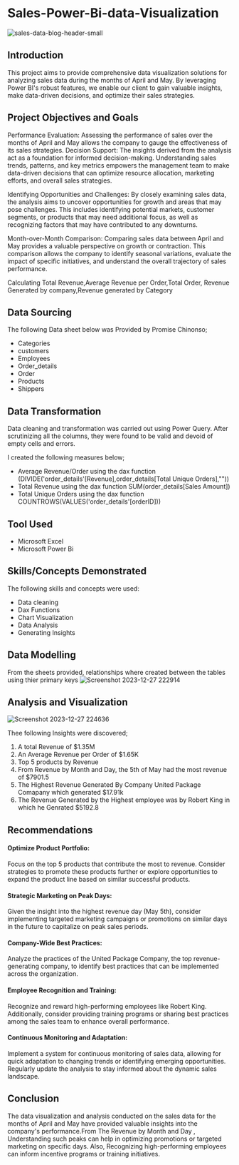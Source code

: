 # Sales-Power-Bi-data-Visualization

![sales-data-blog-header-small](https://github.com/corleonethe3rd/Sales-Power-Bi-data-Visualization/assets/73728752/6c0333f3-0083-4a5e-8933-41f52d2d4e6e)


## Introduction

This project aims to provide comprehensive data visualization solutions for analyzing sales data during the months of April and May. By leveraging Power BI's robust features, we enable our client to gain valuable insights, make data-driven decisions, and optimize their sales strategies.

## Project Objectives and Goals
Performance Evaluation: Assessing the performance of sales over the months of April and May allows the company to gauge the effectiveness of its sales strategies.
Decision Support: The insights derived from the analysis act as a foundation for informed decision-making. Understanding sales trends, patterns, and key metrics empowers the management team to make data-driven decisions that can optimize resource allocation, marketing efforts, and overall sales strategies.

Identifying Opportunities and Challenges: By closely examining sales data, the analysis aims to uncover opportunities for growth and areas that may pose challenges. This includes identifying potential markets, customer segments, or products that may need additional focus, as well as recognizing factors that may have contributed to any downturns.

Month-over-Month Comparison: Comparing sales data between April and May provides a valuable perspective on growth or contraction. This comparison allows the company to identify seasonal variations, evaluate the impact of specific initiatives, and understand the overall trajectory of sales performance.

Calculating Total Revenue,Average Revenue per Order,Total Order, Revenue Generated by company,Revenue generated by Category

## Data Sourcing
The following Data sheet below was Provided by Promise Chinonso;
- Categories
- customers
- Employees
- Order_details
- Order
- Products
- Shippers

## Data Transformation
Data cleaning and transformation was carried out using Power Query.
After scrutinizing all the columns, they were found to be valid and devoid of empty cells and errors.

I created the following measures below;
- Average Revenue/Order using the dax function (DIVIDE('order_details'[Revenue],order_details[Total Unique Orders],""))
- Total Revenue using the dax function SUM(order_details[Sales Amount])
- Total Unique Orders using the dax function COUNTROWS(VALUES('order_details'[orderID]))

## Tool Used

- Microsoft Excel
- Microsoft Power Bi

## Skills/Concepts Demonstrated

The following skills and concepts were used:
- Data cleaning 
- Dax Functions
- Chart Visualization
- Data Analysis
- Generating Insights

## Data Modelling

From the sheets provided, relationships where created between the tables using thier primary keys
![Screenshot 2023-12-27 222914](https://github.com/corleonethe3rd/Sales-Data-Analysis/assets/73728752/416c2a9b-4751-43ae-ac0f-076bf4f436c9)

## Analysis and Visualization

![Screenshot 2023-12-27 224636](https://github.com/corleonethe3rd/Sales-Data-Analysis/assets/73728752/1113540d-29d6-4a22-9793-cd85968fd900)

Thee following Insights were discovered;
1. A total Revenue of $1.35M
2. An Average Revenue per Order of $1.65K
3. Top 5 products by Revenue
4. From Revenue by Month and Day, the 5th of May had the most revenue of $7901.5
5. The Highest Revenue Generated By Company United Package Comapany which generated $17.91k
6. The Revenue Generated by the Highest employee was by Robert King in which he Genrated $5192.8

## Recommendations

#### Optimize Product Portfolio:
Focus on the top 5 products that contribute the most to revenue. Consider strategies to promote these products further or explore opportunities to expand the product line based on similar successful products.

#### Strategic Marketing on Peak Days:
Given the insight into the highest revenue day (May 5th), consider implementing targeted marketing campaigns or promotions on similar days in the future to capitalize on peak sales periods.

#### Company-Wide Best Practices:
Analyze the practices of the United Package Company, the top revenue-generating company, to identify best practices that can be implemented across the organization.

#### Employee Recognition and Training:
Recognize and reward high-performing employees like Robert King. Additionally, consider providing training programs or sharing best practices among the sales team to enhance overall performance.

#### Continuous Monitoring and Adaptation:
Implement a system for continuous monitoring of sales data, allowing for quick adaptation to changing trends or identifying emerging opportunities. Regularly update the analysis to stay informed about the dynamic sales landscape.

## Conclusion

The data visualization and analysis conducted on the sales data for the months of April and May have provided valuable insights into the company's performance.From The Revenue by Month and Day , Understanding such peaks can help in optimizing promotions or targeted marketing on specific days. Also, Recognizing high-performing employees can inform incentive programs or training initiatives.
